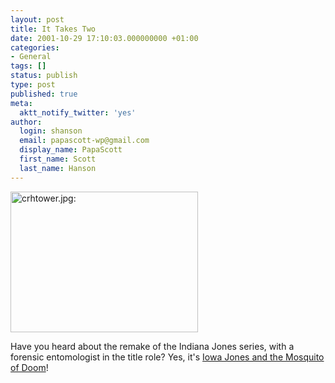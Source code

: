```yaml
---
layout: post
title: It Takes Two
date: 2001-10-29 17:10:03.000000000 +01:00
categories:
- General
tags: []
status: publish
type: post
published: true
meta:
  aktt_notify_twitter: 'yes'
author:
  login: shanson
  email: papascott-wp@gmail.com
  display_name: PapaScott
  first_name: Scott
  last_name: Hanson
---
```

<p><img src="https://www.papascott.de/wordpress/wp-content/uploads/2001/10/crhtower.jpg" height="225" width="300" border="0" alt="crhtower.jpg: " /></p>
<p>Have you heard about the remake of the Indiana Jones series, with a  forensic entomologist in the title role? Yes, it's <a href="http://iowa.weblogger.com/2001/10/29">Iowa Jones and the Mosquito of Doom</a>!</p>
